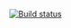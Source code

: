 [![Build status](https://ci.appveyor.com/api/projects/status/w260l9dxuy1j2q01?svg=true)](https://ci.appveyor.com/project/Vitalya717/project-task-1-8)
